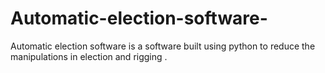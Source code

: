 # Automatic-election-software-
Automatic election software is a software built using python  to reduce the manipulations in election and rigging .
